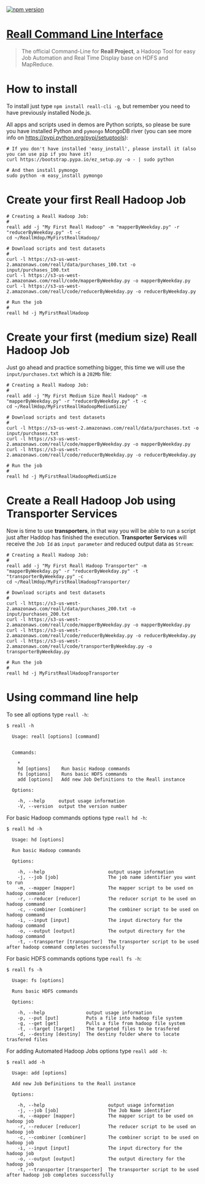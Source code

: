 [![npm version](https://badge.fury.io/js/reall-cli.svg)](https://badge.fury.io/js/reall-cli)

# [Reall Command Line Interface](https://github.com/ReallTeam/reall-cli)

> The official Command-Line for **Reall Project**, a Hadoop Tool for easy Job Automation and Real Time Display base on HDFS and MapReduce.

# How to install

To install just type `npm install reall-cli -g`, but remember you need to have previously installed Node.js.

All apps and scripts used in demos are Python scripts, so please be sure you have installed Python and `pymongo`  MongoDB river (you can see more info on https://pypi.python.org/pypi/setuptools):

    # If you don't have installed 'easy_install', please install it (also you can use pip if you have it)
    curl https://bootstrap.pypa.io/ez_setup.py -o - | sudo python

    # And then install pymongo
    sudo python -m easy_install pymongo

# Create your first Reall Hadoop Job

    # Creating a Reall Hadoop Job:
    #
    reall add -j "My First Reall Hadoop" -m "mapperByWeekday.py" -r "reducerByWeekday.py" -t -c
    cd ~/ReallHdop/MyFirstReallHadoop/

    # Download scripts and test datasets
    #
    curl -l https://s3-us-west-2.amazonaws.com/reall/data/purchases_100.txt -o input/purchases_100.txt
    curl -l https://s3-us-west-2.amazonaws.com/reall/code/mapperByWeekday.py -o mapperByWeekday.py
    curl -l https://s3-us-west-2.amazonaws.com/reall/code/reducerByWeekday.py -o reducerByWeekday.py

    # Run the job
    #
    reall hd -j MyFirstReallHadoop

# Create your first (medium size) Reall Hadoop Job
Just go ahead and practice something bigger, this time we will use the `input/purchases.txt` which is a `202Mb` file:

    # Creating a Reall Hadoop Job:
    #
    reall add -j "My First Medium Size Reall Hadoop" -m "mapperByWeekday.py" -r "reducerByWeekday.py" -t -c
    cd ~/ReallHdop/MyFirstReallHadoopMediumSize/

    # Download scripts and test datasets
    #
    curl -l https://s3-us-west-2.amazonaws.com/reall/data/purchases.txt -o input/purchases.txt
    curl -l https://s3-us-west-2.amazonaws.com/reall/code/mapperByWeekday.py -o mapperByWeekday.py
    curl -l https://s3-us-west-2.amazonaws.com/reall/code/reducerByWeekday.py -o reducerByWeekday.py

    # Run the job
    #
    reall hd -j MyFirstReallHadoopMediumSize

# Create a Reall Hadoop Job using Transporter Services
Now is time to use **transporters**, in that way you will be able to run a script just after Haddop has finished the execution.
**Transporter Services** will receive the `Job Id` as `input parameter` and reduced output data as `Stream`:

    # Creating a Reall Hadoop Job:
    #
    reall add -j "My First Reall Hadoop Transporter" -m "mapperByWeekday.py" -r "reducerByWeekday.py" -t "transporterByWeekday.py" -c
    cd ~/ReallHdop/MyFirstReallHadoopTransporter/

    # Download scripts and test datasets
    #
    curl -l https://s3-us-west-2.amazonaws.com/reall/data/purchases_200.txt -o input/purchases_200.txt
    curl -l https://s3-us-west-2.amazonaws.com/reall/code/mapperByWeekday.py -o mapperByWeekday.py
    curl -l https://s3-us-west-2.amazonaws.com/reall/code/reducerByWeekday.py -o reducerByWeekday.py
    curl -l https://s3-us-west-2.amazonaws.com/reall/code/transporterByWeekday.py -o transporterByWeekday.py

    # Run the job
    #
    reall hd -j MyFirstReallHadoopTransporter

# Using command line help

To see all options type `reall -h`:

    $ reall -h

      Usage: reall [options] [command]


      Commands:

        *
        hd [options]    Run basic Hadoop commands
        fs [options]    Runs basic HDFS commands
        add [options]   Add new Job Definitions to the Reall instance

      Options:

        -h, --help     output usage information
        -V, --version  output the version number

For basic Hadoop commands options type `reall hd -h`:

    $ reall hd -h

      Usage: hd [options]

      Run basic Hadoop commands

      Options:

        -h, --help                       output usage information
        -j, --job [job]                  The job name identifier you want to run
        -m, --mapper [mapper]            The mapper script to be used on hadoop command
        -r, --reducer [reducer]          The reducer script to be used on hadoop command
        -c, --combiner [combiner]        The combiner script to be used on hadoop command
        -i, --input [input]              The input directory for the hadoop command
        -o, --output [output]            The output directory for the hadoop command
        -t, --transporter [transporter]  The transporter script to be used after hadoop command completes successfully

For basic HDFS commands options type `reall fs -h`:

    $ reall fs -h

      Usage: fs [options]

      Runs basic HDFS commands

      Options:

        -h, --help               output usage information
        -p, --put [put]          Puts a file into hadoop file system
        -g, --get [get]          Pulls a file from hadoop file system
        -t, --target [target]    The targeted files to be trasfered
        -d, --destiny [destiny]  The destiny folder where to locate trasfered files


For adding Automated Hadoop Jobs options type `reall add -h`:

    $ reall add -h

      Usage: add [options]

      Add new Job Definitions to the Reall instance

      Options:

        -h, --help                       output usage information
        -j, --job [job]                  The Job Name identifier
        -m, --mapper [mapper]            The mapper script to be used on hadoop job
        -r, --reducer [reducer]          The reducer script to be used on hadoop job
        -c, --combiner [combiner]        The combiner script to be used on hadoop job
        -i, --input [input]              The input directory for the hadoop job
        -o, --output [output]            The output directory for the hadoop job
        -t, --transporter [transporter]  The transporter script to be used after hadoop job completes successfully
